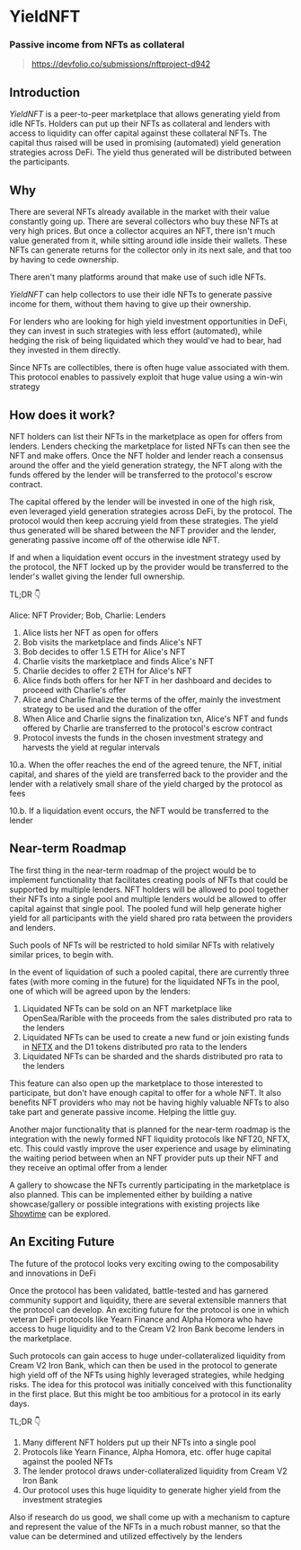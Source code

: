 # YieldNFT
### Passive income from NFTs as collateral
> https://devfolio.co/submissions/nftproject-d942
## Introduction

*YieldNFT* is a peer-to-peer marketplace that allows generating yield from idle NFTs. Holders can put up their NFTs as collateral and lenders with access to liquidity can offer capital against these collateral NFTs. The capital thus raised will be used in promising (automated) yield generation strategies across DeFi. The yield thus generated will be distributed between the participants.

## Why

There are several NFTs already available in the market with their value constantly going up. There are several collectors who buy these NFTs at very high prices. But once a collector acquires an NFT, there isn't much value generated from it, while sitting around idle inside their wallets. These NFTs can generate returns for the collector only in its next sale, and that too by having to cede ownership.

There aren't many platforms around that make use of such idle NFTs.

*YieldNFT* can help collectors to use their idle NFTs to generate passive income for them, without them having to give up their ownership. 

For lenders who are looking for high yield investment opportunities in DeFi, they can invest in such strategies with less effort (automated), while hedging the risk of being liquidated which they would've had to bear, had they invested in them directly.

Since NFTs are collectibles, there is often huge value associated with them. This protocol enables to passively exploit that huge value using a win-win strategy

## How does it work?

NFT holders can list their NFTs in the marketplace as open for offers from lenders. Lenders checking the marketplace for listed NFTs can then see the NFT and make offers. Once the NFT holder and lender reach a consensus around the offer and the yield generation strategy, the NFT along with the funds offered by the lender will be transferred to the protocol's escrow contract.

The capital offered by the lender will be invested in one of the high risk, even leveraged yield generation strategies across DeFi, by the protocol. The protocol would then keep accruing yield from these strategies. The yield thus generated will be shared between the NFT provider and the lender, generating passive income off of the otherwise idle NFT.

If and when a liquidation event occurs in the investment strategy used by the protocol, the NFT locked up by the provider would be transferred to the lender's wallet giving the lender full ownership.

TL;DR 👇

Alice: NFT Provider; Bob, Charlie: Lenders

1. Alice lists her NFT as open for offers
2. Bob visits the marketplace and finds Alice's NFT
3. Bob decides to offer 1.5 ETH for Alice's NFT
4. Charlie visits the marketplace and finds Alice's NFT
5. Charlie decides to offer 2 ETH for Alice's NFT
6.  Alice finds both offers for her NFT in her dashboard and decides to proceed with Charlie's offer
7. Alice and Charlie finalize the terms of the offer, mainly the investment strategy to be used and the duration of the offer
8. When Alice and Charlie signs the finalization txn, Alice's NFT and funds offered by Charlie are transferred to the protocol's escrow contract
9. Protocol invests the funds in the chosen investment strategy and harvests the yield at regular intervals

10.a. When the offer reaches the end of the agreed tenure, the NFT, initial capital, and shares of the yield are transferred back to the provider and the lender with a relatively small share of the yield charged by the protocol as fees

10.b. If a liquidation event occurs, the NFT would be transferred to the lender

## Near-term Roadmap

The first thing in the near-term roadmap of the project would be to implement functionality that facilitates creating pools of NFTs that could be supported by multiple lenders. NFT holders will be allowed to pool together their NFTs into a single pool and multiple lenders would be allowed to offer capital against that single pool. The pooled fund will help generate higher yield for all participants with the yield shared pro rata between the providers and lenders.

Such pools of NFTs will be restricted to hold similar NFTs with relatively similar prices, to begin with.

In the event of liquidation of such a pooled capital, there are currently three fates (with more coming in the future) for the liquidated NFTs in the pool, one of which will be agreed upon by the lenders:

1. Liquidated NFTs can be sold on an NFT marketplace like OpenSea/Rarible with the proceeds from the sales distributed pro rata to the lenders
2. Liquidated NFTs can be used to create a new fund or join existing funds in [NFTX](http://nftx.org/) and the D1 tokens distributed pro rata to the lenders
3. Liquidated NFTs can be sharded and the shards distributed pro rata to the lenders

This feature can also open up the marketplace to those interested to participate, but don't have enough capital to offer for a whole NFT. It also benefits NFT providers who may not be having highly valuable NFTs to also take part and generate passive income. Helping the little guy.

Another major functionality that is planned for the near-term roadmap is the integration with the newly formed NFT liquidity protocols like NFT20, NFTX, etc. This could vastly improve the user experience and usage by eliminating the waiting period between when an NFT provider puts up their NFT and they receive an optimal offer from a lender

A gallery to showcase the NFTs currently participating in the marketplace is also planned. This can be implemented either by building a native showcase/gallery or possible integrations with existing projects like [Showtime](https://tryshowtime.com/) can be explored.

## An Exciting Future

The future of the protocol looks very exciting owing to the composability and innovations in DeFi

Once the protocol has been validated, battle-tested and has garnered community support and liquidity, there are several extensible manners that the protocol can develop. An exciting future for the protocol is one in which veteran DeFi protocols like Yearn Finance and Alpha Homora who have access to huge liquidity and to the Cream V2 Iron Bank become lenders in the marketplace.

Such protocols can gain access to huge under-collateralized liquidity from Cream V2 Iron Bank, which can then be used in the protocol to generate high yield off of the NFTs using highly leveraged strategies, while hedging risks. The idea for this protocol was initially conceived with this functionality in the first place. But this might be too ambitious for a protocol in its early days.

TL;DR 👇

1. Many different NFT holders put up their NFTs into a single pool
2. Protocols like Yearn Finance, Alpha Homora, etc. offer huge capital against the pooled NFTs
3. The lender protocol  draws under-collateralized liquidity from Cream V2 Iron Bank
4. Our protocol uses this huge liquidity to generate higher yield from the investment strategies

Also if research do us good, we shall come up with a mechanism to capture and represent the value of the NFTs in a much robust manner, so that the value can be determined and utilized effectively by the lenders
